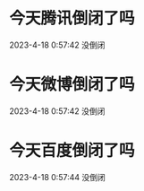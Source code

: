 # 今天腾讯倒闭了吗

2023-4-18 0:57:42 没倒闭

# 今天微博倒闭了吗

2023-4-18 0:57:42 没倒闭

# 今天百度倒闭了吗

2023-4-18 0:57:44 没倒闭

